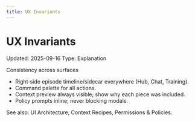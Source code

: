 ```yaml
---
title: UX Invariants
---
```


# UX Invariants
Updated: 2025-09-16
Type: Explanation

Consistency across surfaces
- Right‑side episode timeline/sidecar everywhere (Hub, Chat, Training).
- Command palette for all actions.
- Context preview always visible; show why each piece was included.
- Policy prompts inline; never blocking modals.

See also: UI Architecture, Context Recipes, Permissions & Policies.
